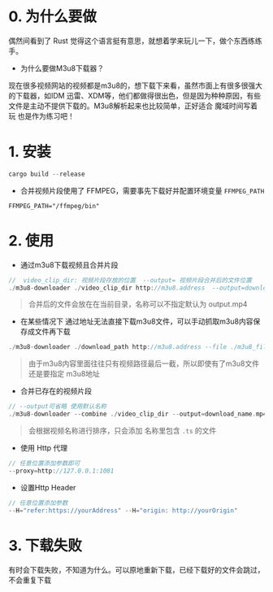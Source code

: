 # 0. 为什么要做

偶然间看到了 Rust 觉得这个语言挺有意思，就想着学来玩儿一下，做个东西练练手。

- 为什么要做M3u8下载器？

现在很多视频网站的视频都是m3u8的，想下载下来看，虽然市面上有很多很强大的下载器，如IDM 迅雷、XDM等，他们都做得很出色，但是因为种种原因，有些文件是主动不提供下载的。M3u8解析起来也比较简单，正好适合 魔域时间写着玩 也是作为练习吧！



# 1. 安装

```rust
cargo build --release
```

- 合并视频片段使用了 FFMPEG，需要事先下载好并配置环境变量 `FFMPEG_PATH`

```shell
FFMPEG_PATH="/ffmpeg/bin"
```



# 2. 使用

- 通过m3u8下载视频且合并片段

```rust
//  video_clip_dir: 视频片段存放的位置  --output= 视频片段合并后的文件位置
./m3u8-downloader ./video_clip_dir http://m3u8.address  --output=download_name.mp4
```

> 合并后的文件会放在在当前目录，名称可以不指定默认为 output.mp4

- 在某些情况下 通过地址无法直接下载m3u8文件，可以手动抓取m3u8内容保存成文件再下载

```rust
./m3u8-downloader ./download_path http://m3u8.address --file ./m3u8_file_path
```

> 由于m3u8内容里面往往只有视频路径最后一截，所以即使有了m3u8文件还是要指定 m3u8地址

- 合并已存在的视频片段

```rust
// --output可省略 使用默认名称
./m3u8-downloader --combine ./video_clip_dir --output=download_name.mp4
```

> 会根据视频名称进行排序，只会添加 名称里包含 `.ts` 的文件

- 使用 Http 代理

```rust
// 任意位置添加参数即可
--proxy=http://127.0.0.1:1081
```

- 设置Http Header

```rust
// 任意位置添加参数
--H="refer:https://yourAddress" --H="origin: http://yourOrigin"
```

# 3. 下载失败

有时会下载失败，不知道为什么。可以原地重新下载，已经下载好的文件会跳过，不会重复下载